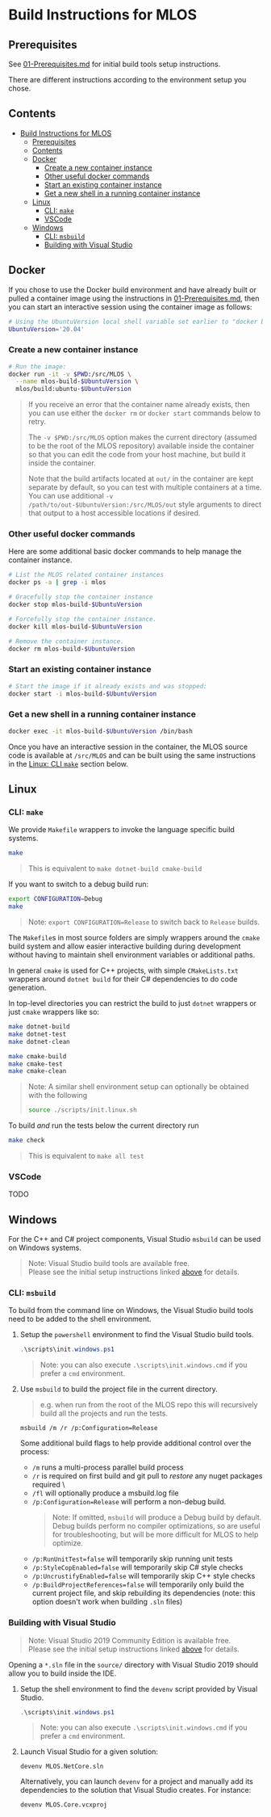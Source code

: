 # Build Instructions for MLOS

## Prerequisites

See [01-Prerequisites.md](./01-Prerequisites.md) for initial build tools setup instructions.

There are different instructions according to the environment setup you chose.

## Contents

- [Build Instructions for MLOS](#build-instructions-for-mlos)
  - [Prerequisites](#prerequisites)
  - [Contents](#contents)
  - [Docker](#docker)
    - [Create a new container instance](#create-a-new-container-instance)
    - [Other useful docker commands](#other-useful-docker-commands)
    - [Start an existing container instance](#start-an-existing-container-instance)
    - [Get a new shell in a running container instance](#get-a-new-shell-in-a-running-container-instance)
  - [Linux](#linux)
    - [CLI: `make`](#cli-make)
    - [VSCode](#vscode)
  - [Windows](#windows)
    - [CLI: `msbuild`](#cli-msbuild)
    - [Building with Visual Studio](#building-with-visual-studio)

## Docker

If you chose to use the Docker build environment and have already built or pulled a container image using the instructions in [01-Prerequisites.md](./01-Prerequisites.md#docker), then you can start an interactive session using the container image as follows:

```sh
# Using the UbuntuVersion local shell variable set earlier to "docker build" the image:
UbuntuVersion='20.04'
```

### Create a new container instance

```sh
# Run the image:
docker run -it -v $PWD:/src/MLOS \
  --name mlos-build-$UbuntuVersion \
  mlos/build:ubuntu-$UbuntuVersion
```

> If you receive an error that the container name already exists, then you can use either the `docker rm` or `docker start` commands below to retry.
>
> The `-v $PWD:/src/MLOS` option makes the current directory (assumed to be the root of the MLOS repository) available inside the container so that you can edit the code from your host machine, but build it inside the container.
>
> Note that the build artifacts located at `out/` in the container are kept separate by default, so you can test with multiple containers at a time.
> You can use additional `-v /path/to/out-$UbuntuVersion:/src/MLOS/out` style arguments to direct that output to a host accessible locations if desired.

### Other useful docker commands

Here are some additional basic docker commands to help manage the container instance.

```sh
# List the MLOS related container instances
docker ps -a | grep -i mlos
```

```sh
# Gracefully stop the container instance
docker stop mlos-build-$UbuntuVersion
```

```sh
# Forcefully stop the container instance.
docker kill mlos-build-$UbuntuVersion
```

```sh
# Remove the container instance.
docker rm mlos-build-$UbuntuVersion
```

### Start an existing container instance

```sh
# Start the image if it already exists and was stopped:
docker start -i mlos-build-$UbuntuVersion
```

### Get a new shell in a running container instance

```sh
docker exec -it mlos-build-$UbuntuVersion /bin/bash
```

Once you have an interactive session in the container, the MLOS source code is available at `/src/MLOS` and can be built using the same instructions in the [Linux: CLI `make`](#cli-make) section below.

## Linux

### CLI: `make`

We provide `Makefile` wrappers to invoke the language specific build systems.

```sh
make
```

> This is equivalent to `make dotnet-build cmake-build`

If you want to switch to a debug build run:

```sh
export CONFIGURATION=Debug
make
```

> Note: `export CONFIGURATION=Release` to switch back to `Release` builds.

The `Makefile`s in most source folders are simply wrappers around the `cmake` build system and allow easier interactive building during development without having to maintain shell environment variables or additional paths.

In general `cmake` is used for C++ projects, with simple `CMakeLists.txt` wrappers around `dotnet build` for their C# dependencies to do code generation.

In top-level directories you can restrict the build to just `dotnet` wrappers or just `cmake` wrappers like so:

```sh
make dotnet-build
make dotnet-test
make dotnet-clean

make cmake-build
make cmake-test
make cmake-clean
```

> Note: A similar shell environment setup can optionally be obtained with the following
>
> ```sh
> source ./scripts/init.linux.sh
> ```

To build *and* run the tests below the current directory run

```sh
make check
```

> This is equivalent to `make all test`

### VSCode

TODO

## Windows

For the C++ and C# project components, Visual Studio `msbuild` can be used on Windows systems.

> Note: Visual Studio build tools are available free. \
> Please see the initial setup instructions linked [above](#prerequisites) for details.

### CLI: `msbuild`

To build from the command line on Windows, the Visual Studio build tools need to be added to the shell environment.

1) Setup the `powershell` environment to find the Visual Studio build tools.

    ```powershell
    .\scripts\init.windows.ps1
    ```

    > Note: you can also execute `.\scripts\init.windows.cmd` if you prefer a `cmd` environment.

2) Use `msbuild` to build the project file in the current directory.

   > e.g. when run from the root of the MLOS repo this will recursively build all the projects and run the tests.

    ```shell
    msbuild /m /r /p:Configuration=Release
    ```

    Some additional build flags to help provide additional control over the process:

      - `/m` runs a multi-process parallel build process
      - `/r` is required on first build and git pull to *restore* any nuget packages required \
      - `/fl` will optionally produce a msbuild.log file
      - `/p:Configuration=Release` will perform a non-debug build.
        > Note: If omitted, `msbuild` will produce a Debug build by default.  Debug builds perform no compiler optimizations, so are useful for troubleshooting, but will be more difficult for MLOS to help optimize.
      - `/p:RunUnitTest=false` will temporarily skip running unit tests
      - `/p:StyleCopEnabled=false` will temporarily skip C# style checks
      - `/p:UncrustifyEnabled=false` will temporarily skip C++ style checks
      - `/p:BuildProjectReferences=false` will temporarily only build the current project file, and skip rebuilding its dependencies
        (note: this option doesn't work when building `.sln` files)

### Building with Visual Studio

> Note: Visual Studio 2019 Community Edition is available free. \
> Please see the initial setup instructions linked [above](#prerequisites) for details.

Opening a `*.sln` file in the `source/` directory with Visual Studio 2019 should allow you to build inside the IDE.

1) Setup the shell environment to find the `devenv` script provided by Visual Studio.

    ```powershell
    .\scripts\init.windows.ps1
    ```

    > Note: you can also execute `.\scripts\init.windows.cmd` if you prefer a `cmd` environment.

2) Launch Visual Studio for a given solution:

    ```shell
    devenv MLOS.NetCore.sln
    ```

    Alternatively, you can launch `devenv` for a project and manually add its dependencies to the solution that Visual Studio creates.
    For instance:

    ```shell
    devenv MLOS.Core.vcxproj
    ```
